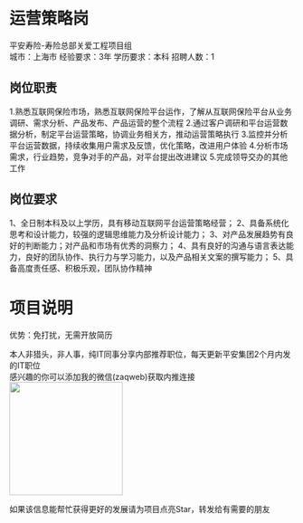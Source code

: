 # 运营策略岗
平安寿险-寿险总部关爱工程项目组  
城市：上海市 经验要求：3年 学历要求：本科  招聘人数：1

## 岗位职责
1.熟悉互联网保险市场，熟悉互联网保险平台运作，了解从互联网保险平台从业务调研、需求分析、产品发布、产品运营的整个流程
   2.通过客户调研和平台运营数据分析，制定平台运营策略，协调业务相关方，推动运营策略执行
   3.监控并分析平台运营数据，持续收集用户需求及反馈，优化策略，改进用户体验
   4.分析市场需求，行业趋势，竞争对手的产品，对平台提出改进建议
   5.完成领导交办的其他工作

## 岗位要求
1、全日制本科及以上学历，具有移动互联网平台运营策略经营；
   2、具备系统化思考和设计能力，较强的逻辑思维能力及分析设计能力；
   3、对产品发展趋势有良好的判断能力；对产品和市场有优秀的洞察力；
   4、具有良好的沟通与语言表达能力，良好的团队协作、执行力与学习能力，以及产品相关文案的撰写能力；
   5、具备高度责任感、积极乐观，团队协作精神

# 项目说明

优势：免打扰，无需开放简历

本人非猎头，非人事，纯IT同事分享内部推荐职位，每天更新平安集团2个月内发的IT职位  
感兴趣的你可以添加我的微信(zaqweb)获取内推连接  
<img src="https://github.com/zaqweb/PA-IT-JOBS/blob/master/WechatICode.jpeg"  height="200" width="200">

如果该信息能帮忙获得更好的发展请为项目点亮Star，转发给有需要的朋友




